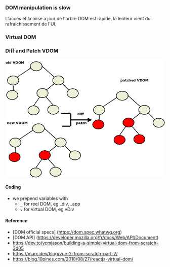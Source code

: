 ### DOM manipulation is slow
L'acces et la mise a jour de l'arbre DOM est rapide, la lenteur vient du rafraichissement de l'UI.

### Virtual DOM

### Diff and Patch VDOM
![](./VDOM-DIff.png)


#### Coding
- we prepend variables with
  - `_`  for reel DOM, eg _div, _app
  - `v`  for virtual DOM, eg vDiv

#### Reference
- [DOM official specs] (https://dom.spec.whatwg.org)
- [DOM API] (https://developer.mozilla.org/fr/docs/Web/API/Document)
- https://dev.to/ycmjason/building-a-simple-virtual-dom-from-scratch-3d05
- https://marc.dev/blog/vue-2-from-scratch-part-2/
- https://blog.10pines.com/2018/08/27/reactjs-virtual-dom/
